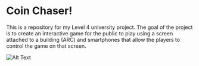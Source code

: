# Coin Chaser!
This is a repository for my Level 4 university project. The goal of the project is to create an interactive game for the public to play using a screen attached to a building (ARC) and smartphones that allow the players to control the game on that screen. 


![Alt Text](https://imgur.com/GTqxssg.gif)
